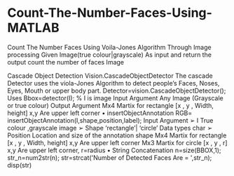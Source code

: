# Count-The-Number-Faces-Using-MATLAB
Count The Number Faces Using Voila-Jones Algorithm Through Image processing
Given Image(true colour|grayscale) As input and 
return the output count the number of faces Image


Cascade Object Detection 
Vision.CascadeObjectDetector
The cascade Detector uses the viola-Jones Algorithm to detect people’s Faces,
Noses, Eyes, Mouth or upper body part.
Detector=vision.CascadeObjectDetector();
Uses
Bbox=detector(I); % I is image 
Input Argument
Any Image (Grayscale or true colour)
Output Argument
Mx4 Martix for rectangle 
 [x , y , Width, height] x,y Are upper left corner
• insertObjectAnnotation
RGB= insertObjectAnnotation(I,shape,position,label);
Input Argument
➢ I
True colour ,grayscale image 
➢ Shape
‘rectangle’| ‘circle’
Data types char
➢ Position
Location and size of the annotation shape
 Mx4 Martix for rectangle 
 [x , y , Width, height] x,y Are upper left corner
 Mx3 Martix for circle
 [x , y , r] x,y Are upper left corner, r=radius
• String Concatenation
n=size(BBOX,1);
str_n=num2str(n);
str=strcat('Number of Detected Faces Are = 
',str_n);
disp(str)
